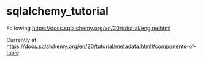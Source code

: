 # sqlalchemy_tutorial
Following https://docs.sqlalchemy.org/en/20/tutorial/engine.html

Currently at https://docs.sqlalchemy.org/en/20/tutorial/metadata.html#components-of-table